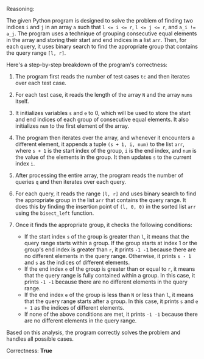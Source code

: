 Reasoning:

The given Python program is designed to solve the problem of finding two indices `i` and `j` in an array `a` such that `l <= i <= r`, `l <= j <= r`, and `a_i != a_j`. The program uses a technique of grouping consecutive equal elements in the array and storing their start and end indices in a list `arr`. Then, for each query, it uses binary search to find the appropriate group that contains the query range `[l, r]`.

Here's a step-by-step breakdown of the program's correctness:

1.  The program first reads the number of test cases `tc` and then iterates over each test case.
2.  For each test case, it reads the length of the array `N` and the array `nums` itself.
3.  It initializes variables `s` and `e` to 0, which will be used to store the start and end indices of each group of consecutive equal elements. It also initializes `num` to the first element of the array.
4.  The program then iterates over the array, and whenever it encounters a different element, it appends a tuple `(s + 1, i, num)` to the list `arr`, where `s + 1` is the start index of the group, `i` is the end index, and `num` is the value of the elements in the group. It then updates `s` to the current index `i`.
5.  After processing the entire array, the program reads the number of queries `q` and then iterates over each query.
6.  For each query, it reads the range `[l, r]` and uses binary search to find the appropriate group in the list `arr` that contains the query range. It does this by finding the insertion point of `(l, 0, 0)` in the sorted list `arr` using the `bisect_left` function.
7.  Once it finds the appropriate group, it checks the following conditions:

    *   If the start index `s` of the group is greater than `l`, it means that the query range starts within a group. If the group starts at index 1 or the group's end index is greater than `r`, it prints `-1 -1` because there are no different elements in the query range. Otherwise, it prints `s - 1` and `s` as the indices of different elements.
    *   If the end index `e` of the group is greater than or equal to `r`, it means that the query range is fully contained within a group. In this case, it prints `-1 -1` because there are no different elements in the query range.
    *   If the end index `e` of the group is less than `N` or less than `l`, it means that the query range starts after a group. In this case, it prints `s` and `e + 1` as the indices of different elements.
    *   If none of the above conditions are met, it prints `-1 -1` because there are no different elements in the query range.

Based on this analysis, the program correctly solves the problem and handles all possible cases.

Correctness: **True**